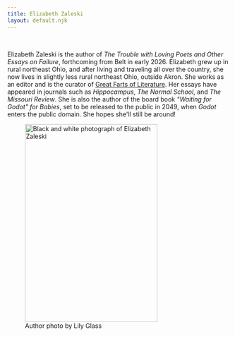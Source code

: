 ```yaml
---
title: Elizabeth Zaleski
layout: default.njk
---
```


<br>

Elizabeth Zaleski is the author of *The Trouble with Loving Poets and Other Essays on Failure*, forthcoming from Belt in early 2026. Elizabeth grew up in rural northeast Ohio, and after living and traveling all over the country, she now lives in slightly less rural northeast Ohio, outside Akron. She works as an editor and is the curator of <a href="https://greatfartsofliterature.com/">Great Farts of Literature</a>. Her essays have appeared in journals such as *Hippocampus*, *The Normal School*, and *The Missouri Review*. She is also the author of the board book *"Waiting for Godot" for Babies*, set to be released to the public in 2049, when *Godot* enters the public domain. She hopes she'll still be around!

<figure class="image">
  <img src="/assets/images/2025Elizabeth17BW.jpg-2" alt="Black and white photograph of Elizabeth Zaleski" width="300" height="449"/>
  <figcaption>Author photo by Lily Glass</figcaption>
</figure>
